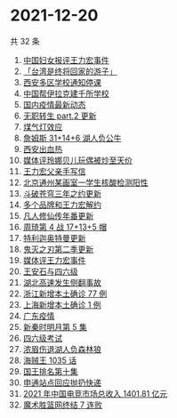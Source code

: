 # 2021-12-20

共 32 条

<!-- BEGIN -->
<!-- 最后更新时间 Mon Dec 20 2021 15:07:40 GMT+0800 (China Standard Time) -->

1. [中国妇女报评王力宏事件](https://www.zhihu.com/search?q=王力宏事件)
1. [「台湾是终将回家的游子」](https://www.zhihu.com/search?q=台湾)
1. [西安多区学校通知停课](https://www.zhihu.com/search?q=西安疫情)
1. [中国帮伊拉克建千所学校](https://www.zhihu.com/search?q=伊拉克学校)
1. [国内疫情最新动态](https://www.zhihu.com/search?q=疫情)
1. [无职转生 part.2 更新](https://www.zhihu.com/search?q=无职转生)
1. [煤气灯效应](https://www.zhihu.com/search?q=煤气灯效应)
1. [詹姆斯 31+14+6 湖人负公牛](https://www.zhihu.com/search?q=湖人)
1. [西安出血热](https://www.zhihu.com/search?q=出血热)
1. [媒体评玲娜贝儿玩偶被炒至天价](https://www.zhihu.com/search?q=玲娜贝儿价格)
1. [王力宏父亲手写信](https://www.zhihu.com/search?q=王力宏父亲)
1. [北京通州某画室一学生核酸检测阳性](https://www.zhihu.com/search?q=北京疫情)
1. [斗破苍穹三年之约更新](https://www.zhihu.com/search?q=斗破苍穹三年之约)
1. [多个品牌和王力宏解约](https://www.zhihu.com/search?q=王力宏合作)
1. [凡人修仙传年番更新](https://www.zhihu.com/search?q=凡人修仙传)
1. [周琦第 4 战 17+13+5 帽](https://www.zhihu.com/search?q=周琦)
1. [特利迦奥特曼更新](https://www.zhihu.com/search?q=特利迦奥特曼)
1. [鬼灭之刃第二季更新](https://www.zhihu.com/search?q=鬼灭之刃)
1. [媒体评王力宏事件](https://www.zhihu.com/search?q=王力宏事件)
1. [王安石与四六级](https://www.zhihu.com/search?q=王安石四六级)
1. [湖北高速发生侧翻事故](https://www.zhihu.com/search?q=湖北车祸)
1. [浙江新增本土确诊 77 例](https://www.zhihu.com/search?q=浙江疫情)
1. [上海新增本土确诊 1 例](https://www.zhihu.com/search?q=上海疫情)
1. [广东疫情](https://www.zhihu.com/search?q=广东疫情)
1. [新秦时明月第 5 集](https://www.zhihu.com/search?q=新秦时明月)
1. [四六级考试](https://www.zhihu.com/search?q=四六级考试)
1. [浓眉伤退湖人负森林狼](https://www.zhihu.com/search?q=湖人)
1. [海贼王 1035 话](https://www.zhihu.com/search?q=海贼王)
1. [国王排名第十集](https://www.zhihu.com/search?q=国王排名)
1. [申通站点回应抛扔快递](https://www.zhihu.com/search?q=申通)
1. [2021 年中国电竞市场总收入 1401.81 亿元](https://www.zhihu.com/search?q=中国电竞市场总收入)
1. [魔术胜篮网终结 7 连败](https://www.zhihu.com/search?q=篮网)

<!-- END -->
